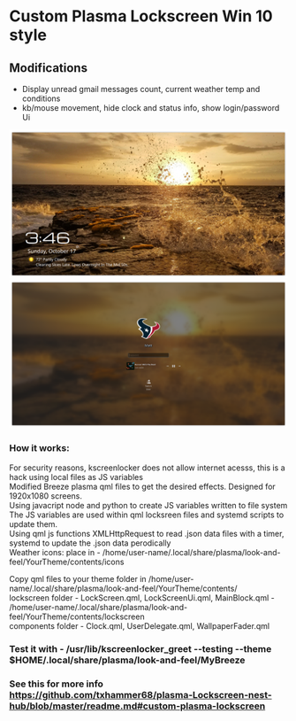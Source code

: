 # Custom Plasma Lockscreen Win 10 style

## Modifications
* Display unread gmail messages count, current weather temp and conditions
* kb/mouse movement, hide clock and status info, show login/password Ui


![Plasma Lockscreen](Screenshot_20211017_154639.png)
![Plasma Lockscreen](Screenshot_20211017_154629.png)

### How it works:
For security reasons, kscreenlocker does not allow internet acesss, 
this is a hack using local files as JS variables <br/>
Modified Breeze plasma qml files to get the desired effects. Designed for 1920x1080 screens. <br/>
Using javacript node and python to create JS variables written to file system <br/>
The JS variables are used within qml locksreen files and systemd scripts to update them. <br/>
Using qml js functions XMLHttpRequest to read .json data files with a timer, systemd to update the .json data perodically <br/>
Weather icons: place in -  /home/user-name/.local/share/plasma/look-and-feel/YourTheme/contents/icons <br/>

Copy qml files to your theme folder in /home/user-name/.local/share/plasma/look-and-feel/YourTheme/contents/ <br/>
   lockscreen folder  - LockScreen.qml, LockScreenUi.qml, MainBlock.qml - /home/user-name/.local/share/plasma/look-and-feel/YourTheme/contents/lockscreen <br/>
   components folder - Clock.qml, UserDelegate.qml, WallpaperFader.qml <br/>
   
### Test it with -  /usr/lib/kscreenlocker_greet --testing --theme $HOME/.local/share/plasma/look-and-feel/MyBreeze

### See this for more info https://github.com/txhammer68/plasma-Lockscreen-nest-hub/blob/master/readme.md#custom-plasma-lockscreen
